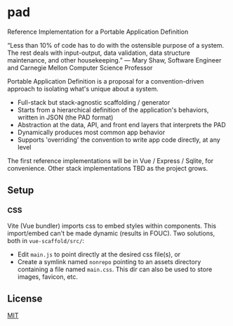 # pad
Reference Implementation for a Portable Application Definition

“Less than 10% of code has to do with the ostensible purpose of a system. The rest deals with input-output, data validation, data structure maintenance, and other housekeeping.” 
— Mary Shaw, Software Engineer and Carnegie Mellon Computer Science Professor

Portable Application Definition is a proposal for a convention-driven approach to isolating what's unique about a system.
- Full-stack but stack-agnostic scaffolding / generator
- Starts from a hierarchical definition of the application's behaviors, written in JSON (the PAD format)
- Abstraction at the data, API, and front end layers that interprets the PAD
- Dynamically produces most common app behavior
- Supports 'overriding' the convention to write app code directly, at any level

The first reference implementations will be in Vue / Express / Sqlite, for convenience. Other stack implementations TBD as the project grows.

## Setup
### CSS
Vite (Vue bundler) imports css to embed styles within components. This import/embed can't be made dynamic (results in FOUC). Two solutions, both in `vue-scaffold/src/`:
- Edit `main.js` to point directly at the desired css file(s), or
- Create a symlink named `nonrepo` pointing to an assets directory containing a file named `main.css`. This dir can also be used to store images, favicon, etc.

## License
[MIT](https://github.com/gillbreath/pad/blob/main/LICENSE)
